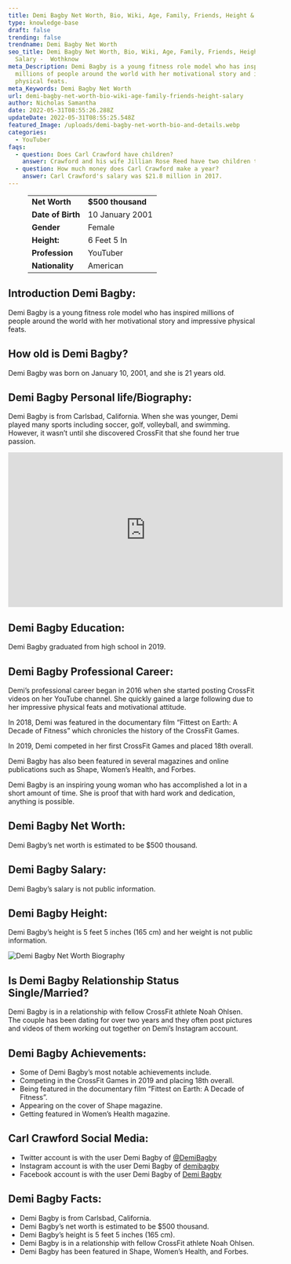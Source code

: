 ```yaml
---
title: Demi Bagby Net Worth, Bio, Wiki, Age, Family, Friends, Height & Salary
type: knowledge-base
draft: false
trending: false
trendname: Demi Bagby Net Worth
seo_title: Demi Bagby Net Worth, Bio, Wiki, Age, Family, Friends, Height &
  Salary -  Wothknow
meta_Description: Demi Bagby is a young fitness role model who has inspired
  millions of people around the world with her motivational story and impressive
  physical feats.
meta_Keywords: Demi Bagby Net Worth
url: demi-bagby-net-worth-bio-wiki-age-family-friends-height-salary
author: Nicholas Samantha
date: 2022-05-31T08:55:26.288Z
updateDate: 2022-05-31T08:55:25.548Z
featured_Image: /uploads/demi-bagby-net-worth-bio-and-details.webp
categories:
  - YouTuber
faqs:
  - question: Does Carl Crawford have children?
    answer: Crawford and his wife Jillian Rose Reed have two children together.
  - question: How much money does Carl Crawford make a year?
    answer: Carl Crawford's salary was $21.8 million in 2017.
---
```

<figure class="wp-block-table is-style-stripes">
  <table>
    <tbody>
      <tr>
        <td>
          <strong>Net Worth</strong>
        </td>
        <td>
          <strong>$500 thousand</strong>
        </td>
      </tr>
      <tr>
        <td>
          <strong>Date of Birth</strong>
        </td>
        <td>10 January  2001</td>
      </tr>
      <tr>
        <td>
          <strong>Gender</strong>
        </td>
        <td>Female</td>
      </tr>
      <tr>
        <td>
          <strong>Height:</strong>
        </td>
        <td>6 Feet 5 In</td>
      </tr>
      <tr>
        <td>
          <strong>Profession</strong>
        </td>
        <td>YouTuber</td>
      </tr>
      <tr>
        <td>
          <strong>Nationality</strong>
        </td>
        <td>American</td>
      </tr>
    </tbody>
  </table>
</figure>

## **Introduction Demi Bagby:**

Demi Bagby is a young fitness role model who has inspired millions of people around the world with her motivational story and impressive physical feats. 

## **How old is Demi Bagby?**

Demi Bagby was born on January 10, 2001, and she is 21 years old.

## **Demi Bagby Personal life/Biography:**

Demi Bagby is from Carlsbad, California. When she was younger, Demi played many sports including soccer, golf, volleyball, and swimming. However, it wasn’t until she discovered CrossFit that she found her true passion.

<iframe width="560" height="315" src="https://www.youtube.com/embed/9ISA3PUUIRk" title="YouTube video player" frameborder="0" allow="accelerometer; autoplay; clipboard-write; encrypted-media; gyroscope; picture-in-picture" allowfullscreen></iframe>

## **Demi Bagby Education:**

Demi Bagby graduated from high school in 2019.

## **Demi Bagby Professional Career:**

Demi’s professional career began in 2016 when she started posting CrossFit videos on her YouTube channel. She quickly gained a large following due to her impressive physical feats and motivational attitude. 

In 2018, Demi was featured in the documentary film “Fittest on Earth: A Decade of Fitness” which chronicles the history of the CrossFit Games. 

In 2019, Demi competed in her first CrossFit Games and placed 18th overall. 

Demi Bagby has also been featured in several magazines and online publications such as Shape, Women’s Health, and Forbes. 

Demi Bagby is an inspiring young woman who has accomplished a lot in a short amount of time. She is proof that with hard work and dedication, anything is possible.

## **Demi Bagby Net Worth:**

Demi Bagby’s net worth is estimated to be $500 thousand.

## **Demi Bagby Salary:**

Demi Bagby’s salary is not public information.

## **Demi Bagby Height:**

Demi Bagby’s height is 5 feet 5 inches (165 cm) and her weight is not public information.

![Demi Bagby Net Worth Biography](/uploads/demi-bagby-net-worth.webp)

## **Is Demi Bagby Relationship Status Single/Married?**

Demi Bagby is in a relationship with fellow CrossFit athlete Noah Ohlsen. The couple has been dating for over two years and they often post pictures and videos of them working out together on Demi’s Instagram account. 

## **Demi Bagby Achievements:**

* Some of Demi Bagby’s most notable achievements include.
* Competing in the CrossFit Games in 2019 and placing 18th overall.
* Being featured in the documentary film “Fittest on Earth: A Decade of Fitness”.
* Appearing on the cover of Shape magazine.
* Getting featured in Women’s Health magazine.

## **Carl Crawford Social Media:**

* Twitter account is with the user Demi Bagby of <a href="https://twitter.com/demibagby" target="_blank" rel="nofollow" rel="noopener">@DemiBagby</a>
* Instagram account is with the user Demi Bagby of <a href="https://www.instagram.com/demibagby/" target="_blank" rel="nofollow" rel="noopener">demibagby</a>
* Facebook account is with the user Demi Bagby of <a href="https://www.facebook.com/DemiBagby" target="_blank" rel="nofollow" rel="noopener">Demi Bagby</a>

## **Demi Bagby Facts:**

* Demi Bagby is from Carlsbad, California.
* Demi Bagby’s net worth is estimated to be $500 thousand.
* Demi Bagby’s height is 5 feet 5 inches (165 cm).
* Demi Bagby is in a relationship with fellow CrossFit athlete Noah Ohlsen.
* Demi Bagby has been featured in Shape, Women’s Health, and Forbes.